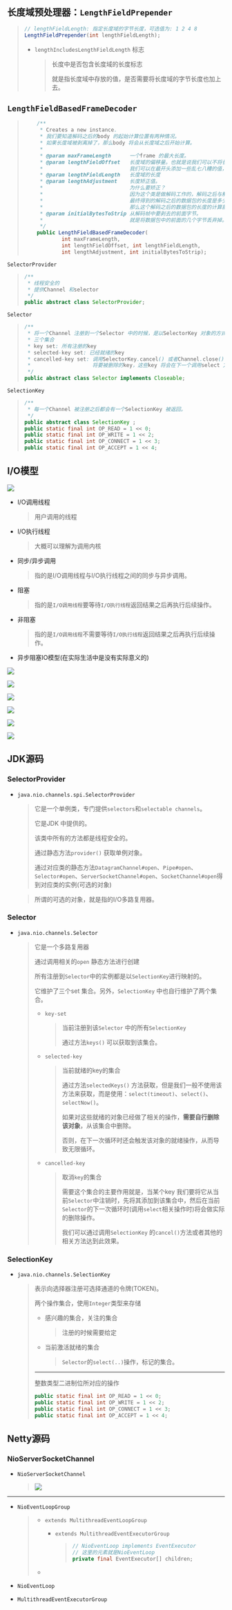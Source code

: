 ## 长度域预处理器：`LengthFieldPrepender`

> ```java
> // lengthFieldLength: 指定长度域的字节长度，可选值为: 1 2 4 8
> LengthFieldPrepender(int lengthFieldLength);
> 
> 
> ```
>
> - `lengthIncludesLengthFieldLength` 标志
>
>   > 长度中是否包含长度域的长度标志
>   >
>   > 就是指长度域中存放的值，是否需要将长度域的字节长度也加上去。



## `LengthFieldBasedFrameDecoder`

> ```java
>     /**
>      * Creates a new instance.
>      * 我们要知道解码之后的body 的起始计算位置有两种情况。
>      * 如果长度域被剥离掉了，那么body 将会从长度域之后开始计算。
>      *
>      * @param maxFrameLength      一个frame 的最大长度。
>      * @param lengthFieldOffset   长度域的偏移量。也就是说我们可以不将长度域放在最开头，
>      *                            我们可以在最开头添加一些乱七八糟的值，以防止被别人破解。
>      * @param lengthFieldLength   长度域的长度
>      * @param lengthAdjustment    长度矫正值。
>      *                            为什么要矫正？
>      *                            因为这个类是做解码工作的，解码之后与解码之前的数据包发生了变化。
>      *                            最终得到的解码之后的数据包的长度是多少是需要重新计算的。
>      *                            那么这个解码之后的数据包的长度的计算就是长度域中的值与该矫正值相加得到。
>      * @param initialBytesToStrip 从解码帧中要剥去的前面字节。
>      *                            就是将数据包中的前面的几个字节丢弃掉。
>      */
>     public LengthFieldBasedFrameDecoder(
>             int maxFrameLength,
>             int lengthFieldOffset, int lengthFieldLength,
>             int lengthAdjustment, int initialBytesToStrip);
> ```

`SelectorProvider`

> ```java
> /**
>  * 线程安全的
>  * 提供Channel 和selector
>  */
> public abstract class SelectorProvider;
> ```

`Selector`

> ```java
> /**
>  * 将一个Channel 注册到一个Selector 中的时候，是以SelectorKey 对象的方式注册的。
>  * 三个集合
>  * key set: 所有注册的key
>  * selected-key set: 已经就绪的key
>  * cancelled-key set: 调用SelectorKey.cancel() 或者Channel.close() 方法的时候会被添加到这个集合中。
>  *                    将要被删除的key，这些key 将会在下一个调用select 方法的时候从key set 中删除。
>  */
> public abstract class Selector implements Closeable;
> ```

`SelectionKey`

> ```java
> /**
>  * 每一个Channel 被注册之后都会有一个SelectionKey 被返回。
>  */
> public abstract class SelectionKey ;
> public static final int OP_READ = 1 << 0;
> public static final int OP_WRITE = 1 << 2;
> public static final int OP_CONNECT = 1 << 3;
> public static final int OP_ACCEPT = 1 << 4;
> ```

## I/O模型

<img src="md-png\IO模型.png"  />

- I/O调用线程

  > 用户调用的线程

- I/O执行线程

  > 大概可以理解为调用内核

- 同步/异步调用

  > 指的是I/O调用线程与I/O执行线程之间的同步与异步调用。

- 阻塞

  > 指的是`I/O调用线程`要等待`I/O执行线程`返回结果之后再执行后续操作。

- 非阻塞

  > 指的是`I/O调用线程`不需要等待`I/O执行线程`返回结果之后再执行后续操作。

- 异步阻塞IO模型(在实际生活中是没有实际意义的)

![](md-png\IO模型-同步非阻塞.png)

![](md-png\IO模型-同步非阻塞2.png)

![](md-png\Reactor模型的IO.png)



![](md-png\Proactor模型的IO.png)

![](md-png\NettyEpoll.png)



![](md-png\NettyProactor.png)



## JDK源码

### SelectorProvider

- `java.nio.channels.spi.SelectorProvider`

  > 它是一个单例类，专门提供`selectors`和`selectable channels`。
  >
  > 它是JDK 中提供的。
  >
  > 该类中所有的方法都是线程安全的。
  >
  > 通过静态方法`provider()` 获取单例对象。
  >
  > 通过对应类的静态方法`DatagramChannel#open`、`Pipe#open`、`Selector#open`、`ServerSocketChannel#open`、`SocketChannel#open`得到对应类的实例(可选的对象)

  > 所谓的可选的对象，就是指的I/O多路复用器。

### Selector

- `java.nio.channels.Selector`

  > 它是一个多路复用器
  >
  > 通过调用相关的`open` 静态方法进行创建
  >
  > 所有注册到`Selector`中的实例都是以`SelectionKey`进行映射的。
  >
  > 它维护了三个set 集合。另外，`SelectionKey` 中也自行维护了两个集合。
  >
  > - `key-set`
  >
  >   > 当前注册到该`Selector` 中的所有`SelectionKey`
  >   >
  >   > 通过方法`keys()` 可以获取到该集合。
  >
  > - `selected-key`
  >
  >   > 当前就绪的key的集合
  >   >
  >   > 通过方法`selectedKeys()` 方法获取，但是我们一般不使用该方法来获取，而是使用：`select(timeout)`、`select()`、`selectNow()`。
  >   >
  >   > 如果对这些就绪的对象已经做了相关的操作，**需要自行删除该对象**，从该集合中删除。
  >   >
  >   > 否则，在下一次循环时还会触发该对象的就绪操作，从而导致无限循环。
  >
  > - `cancelled-key`
  >
  >   > 取消`key`的集合
  >   >
  >   > 需要这个集合的主要作用就是，当某个key 我们要将它从当前`Selector`中注销时，先将其添加到该集合中，然后在当前`Selector`的下一次循环时(调用`select`相关操作时)将会做实际的删除操作。
  >   >
  >   > 我们可以通过调用`SelectionKey` 的`cancel()`方法或者其他的相关方法达到此效果。

### SelectionKey

- `java.nio.channels.SelectionKey`

  > 表示向选择器注册可选择通道的令牌(TOKEN)。
  >
  > 两个操作集合，使用`Integer`类型来存储
  >
  > - 感兴趣的集合，关注的集合
  >
  >   > 注册的时候需要给定
  >
  > - 当前激活就绪的集合
  >
  >   > `Selector`的`select(..)`操作，标记的集合。
  >
  > -----
  >
  > 整数类型二进制位所对应的操作
  >
  > ```java
  > public static final int OP_READ = 1 << 0;
  > public static final int OP_WRITE = 1 << 2;
  > public static final int OP_CONNECT = 1 << 3;
  > public static final int OP_ACCEPT = 1 << 4;
  > ```

## Netty源码

### NioServerSocketChannel

- `NioServerSocketChannel`

  > ![](md-png\NioServerSocketChannel-ext.png)

---



- `NioEventLoopGroup`

  > - `extends MultithreadEventLoopGroup`
  >
  >   - `extends MultithreadEventExecutorGroup`
  >
  >     > ```java
  >     > // NioEventLoop implements EventExecutor
  >     > // 这里的元素就是NioEventLoop
  >     > private final EventExecutor[] children;
  >     > ```
  >     >
  >     > 
  >
  > - 

- `NioEventLoop`

- `MultithreadEventExecutorGroup`